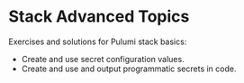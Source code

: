 # Stack Advanced Topics

Exercises and solutions for Pulumi stack basics:

- Create and use secret configuration values.
- Create and use and output programmatic secrets in code.
